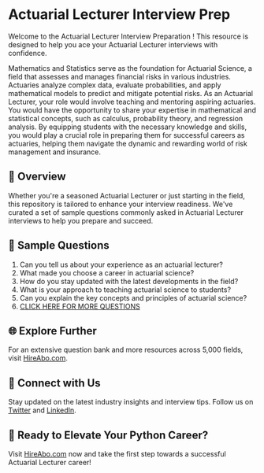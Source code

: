 # Actuarial Lecturer Interview Prep

Welcome to the Actuarial Lecturer Interview Preparation ! This resource is designed to help you ace your Actuarial Lecturer interviews with confidence.

Mathematics and Statistics serve as the foundation for Actuarial Science, a field that assesses and manages financial risks in various industries. Actuaries analyze complex data, evaluate probabilities, and apply mathematical models to predict and mitigate potential risks. As an Actuarial Lecturer, your role would involve teaching and mentoring aspiring actuaries. You would have the opportunity to share your expertise in mathematical and statistical concepts, such as calculus, probability theory, and regression analysis. By equipping students with the necessary knowledge and skills, you would play a crucial role in preparing them for successful careers as actuaries, helping them navigate the dynamic and rewarding world of risk management and insurance.

## 🚀 Overview

Whether you're a seasoned Actuarial Lecturer or just starting in the field, this repository is tailored to enhance your interview readiness. We've curated a set of sample questions commonly asked in Actuarial Lecturer interviews to help you prepare and succeed.

## 📝 Sample Questions

1. Can you tell us about your experience as an actuarial lecturer?
2. What made you choose a career in actuarial science?
3. How do you stay updated with the latest developments in the field?
4. What is your approach to teaching actuarial science to students?
5. Can you explain the key concepts and principles of actuarial science?
6. [CLICK HERE FOR MORE QUESTIONS](https://hireabo.com/job/19_2_25/Actuarial%20Lecturer)

## 🌐 Explore Further

For an extensive question bank and more resources across 5,000 fields, visit [HireAbo.com](https://www.hireabo.com).

## 📱 Connect with Us

Stay updated on the latest industry insights and interview tips. Follow us on [Twitter](https://twitter.com/hireabo) and [LinkedIn](https://www.linkedin.com/in/hire-abo-3609972a8/).

## 🚀 Ready to Elevate Your Python Career?

Visit [HireAbo.com](https://www.hireabo.com) now and take the first step towards a successful Actuarial Lecturer career!